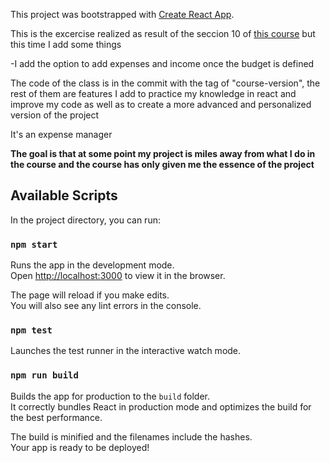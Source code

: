 This project was bootstrapped with [Create React App](https://github.com/facebook/create-react-app).


This is the excercise realized as result of the seccion 10 of [this course](https://www.udemy.com/course/react-de-principiante-a-experto-creando-mas-de-10-aplicaciones/)
but this time I add some things

-I add the option to add expenses and income once the budget is defined

The code of the class is in the commit with the tag of "course-version", the rest of them are features I add to practice my knowledge in react and improve my code as well as to create a more advanced and personalized version of the project

It's an expense manager

**The goal is that at some point my project is miles away from what I do in the course and the course has only given me the essence of the project**

## Available Scripts

In the project directory, you can run:

### `npm start`

Runs the app in the development mode.<br />
Open [http://localhost:3000](http://localhost:3000) to view it in the browser.

The page will reload if you make edits.<br />
You will also see any lint errors in the console.

### `npm test`

Launches the test runner in the interactive watch mode.<br />

### `npm run build`

Builds the app for production to the `build` folder.<br />
It correctly bundles React in production mode and optimizes the build for the best performance.

The build is minified and the filenames include the hashes.<br />
Your app is ready to be deployed!
